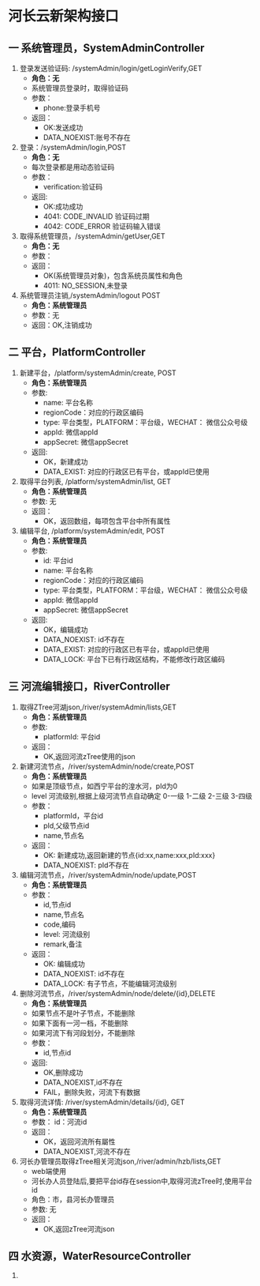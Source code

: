 # 河长云新架构接口

## 一 系统管理员，SystemAdminController 
1. 登录发送验证码: /systemAdmin/login/getLoginVerify,GET
   * **角色：无**
   * 系统管理员登录时，取得验证码
   * 参数：
       * phone:登录手机号
   * 返回：
       * OK:发送成功
       * DATA_NOEXIST:账号不存在
2. 登录：/systemAdmin/login,POST
   * **角色：无**
   * 每次登录都是用动态验证码    
   * 参数：
       * verification:验证码
   * 返回:
       * OK:成功成功
       * 4041: CODE_INVALID 验证码过期
       * 4042: CODE_ERROR 验证码输入错误
3. 取得系统管理员，/systemAdmin/getUser,GET
    * **角色：无**
    * 参数：
    * 返回：
       * OK(系统管理员对象)，包含系统员属性和角色
       * 4011: NO_SESSION,未登录       
4. 系统管理员注销,/systemAdmin/logout POST
   * **角色：系统管理员**
   * 参数：无
   * 返回：OK,注销成功       
                                

## 二 平台，PlatformController
1. 新建平台，/platform/systemAdmin/create, POST
   * **角色：系统管理员**
   * 参数:
      * name: 平台名称
      * regionCode：对应的行政区编码
      * type: 平台类型，PLATFORM：平台级，WECHAT： 微信公众号级
      * appId: 微信appId
      * appSecret: 微信appSecret
   * 返回:
      * OK，新建成功
      * DATA_EXIST: 对应的行政区已有平台，或appId已使用
2. 取得平台列表, /platform/systemAdmin/list, GET
   * **角色：系统管理员**
   * 参数: 无
   * 返回：
      * OK，返回数组，每项包含平台中所有属性
3. 编辑平台, /platform/systemAdmin/edit, POST
   * **角色：系统管理员**
   * 参数:
      * id: 平台id
      * name: 平台名称
      * regionCode：对应的行政区编码
      * type: 平台类型，PLATFORM：平台级，WECHAT： 微信公众号级
      * appId: 微信appId
      * appSecret: 微信appSecret
   * 返回:
      * OK，编辑成功
      * DATA_NOEXIST: id不存在                   
      * DATA_EXIST: 对应的行政区已有平台，或appId已使用
      * DATA_LOCK: 平台下已有行政区结构，不能修改行政区编码

## 三 河流编辑接口，RiverController
1. 取得ZTree河湖json,/river/systemAdmin/lists,GET
   * **角色：系统管理员**
   * 参数: 
       * platformId: 平台id 
   * 返回：
       * OK,返回河流zTree使用的json
2. 新建河流节点，/river/systemAdmin/node/create,POST
   * **角色：系统管理员**
   * 如果是顶级节点，如西宁平台的湟水河，pId为0
   * level 河流级别,根据上级河流节点自动确定 0-一级 1-二级 2-三级 3-四级           
   * 参数：
      * platformId，平台id  
      * pId,父级节点id
      * name,节点名
   * 返回：
       * OK: 新建成功,返回新建的节点{id:xx,name:xxx,pId:xxx}
       * DATA_NOEXIST: pId不存在
3. 编辑河流节点，/river/systemAdmin/node/update,POST
   * **角色：系统管理员**  
   * 参数：
      * id,节点id
      * name,节点名
      * code,编码
      * level: 河流级别
      * remark,备注
   * 返回：
      * OK: 编辑成功
      * DATA_NOEXIST: id不存在  
      * DATA_LOCK: 有子节点，不能编辑河流级别           
4. 删除河流节点，/river/systemAdmin/node/delete/{id},DELETE
   * **角色：系统管理员**
   * 如果节点不是叶子节点，不能删除
   * 如果下面有一河一档，不能删除
   * 如果河流下有河段划分，不能删除
   * 参数：
      * id,节点id
   * 返回:
      * OK,删除成功
      * DATA_NOEXIST,id不存在
      * FAIL，删除失败，河流下有数据
6. 取得河流详情: /river/systemAdmin/details/{id}, GET
   * **角色：系统管理员**
   * 参数： id：河流id
   * 返回：
      * OK，返回河流所有屬性
      * DATA_NOEXIST,河流不存在      
6. 河长办管理员取得zTree相关河流json,/river/admin/hzb/lists,GET
   * web端使用
   * 河长办人员登陆后,要把平台id存在session中,取得河流zTree时,使用平台id 
   * 角色：市，县河长办管理员
   * 参数: 无
   * 返回：
      * OK,返回zTree河流json

## 四 水资源，WaterResourceController
1. 